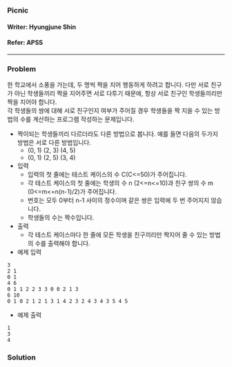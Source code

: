 ### Picnic
#### Writer: Hyungjune Shin
#### Refer: APSS
* * *
### Problem
한 학교에서 소풍을 가는데, 두 명씩 짝을 지어 행동하게 하려고 합니다. 다만 서로 친구가 아닌 학생들끼리 짝을 지어주면 서로 다투기 때문에, 항상 서로 친구인 학생들끼리만 짝을 지어야 합니다.   
각 학생들의 쌍에 대해 서로 친구인지 여부가 주어질 경우 학생들을 짝 지을 수 있는 방법의 수를 계산하는 프로그램 작성하는 문제입니다.

- 짝이되는 학생들끼리 다르더라도 다른 방법으로 봅니다. 예를 들면 다음의 두가지 방법은 서로 다른 방법입니다.
  - (0, 1) (2, 3) (4, 5)
  - (0, 1) (2, 5) (3, 4)
- 입력
  - 입력의 첫 줄에는 테스트 케이스의 수 C(C<=50)가 주어집니다. 
  - 각 테스트 케이스의 첫 줄에는 학생의 수 n (2<=n<=10)과 친구 쌍의 수 m (0<=m<=n(n-1)/2)가 주어집니다. 
  - 번호는 모두 0부터 n-1 사이의 정수이며 같은 쌍은 입력에 두 번 주어지지 않습니다. 
  - 학생들의 수는 짝수입니다.
- 출력
  - 각 테스트 케이스마다 한 줄에 모든 학생을 친구끼리만 짝지어 줄 수 있는 방법의 수를 출력해야 합니다.
- 예제 입력
```
3
2 1
0 1
4 6
0 1 1 2 2 3 3 0 0 2 1 3
6 10
0 1 0 2 1 2 1 3 1 4 2 3 2 4 3 4 3 5 4 5
```
- 예제 출력
```
1
3
4
```
### Solution
